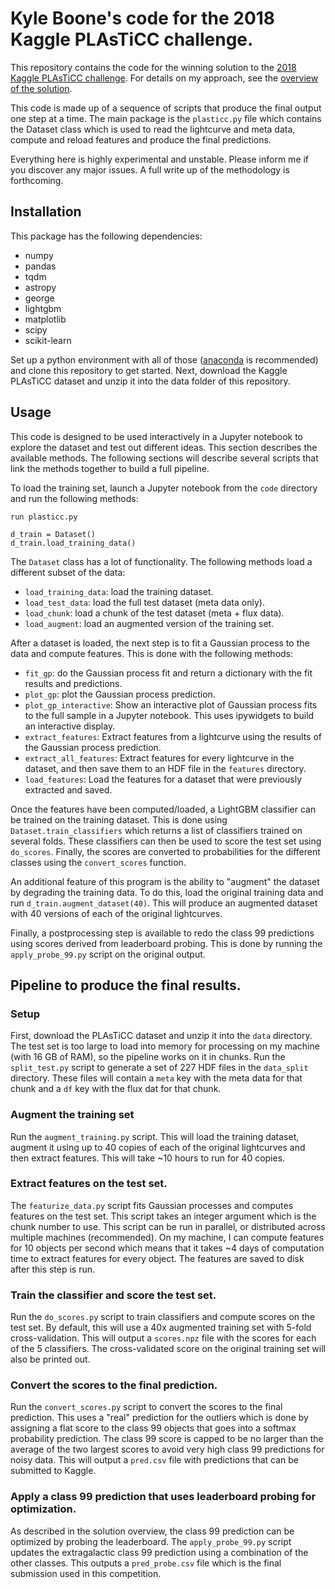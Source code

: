 # Kyle Boone's code for the 2018 Kaggle PLAsTiCC challenge.

This repository contains the code for the winning solution to the [2018 Kaggle
PLAsTiCC challenge](https://www.kaggle.com/c/PLAsTiCC-2018). For details on my
approach, see the [overview of the
solution](https://www.kaggle.com/c/PLAsTiCC-2018/discussion/75033).

This code is made up of a sequence of scripts that produce the final output one
step at a time. The main package is the `plasticc.py` file which contains the
Dataset class which is used to read the lightcurve and meta data, compute and
reload features and produce the final predictions.

Everything here is highly experimental and unstable. Please inform me if you
discover any major issues. A full write up of the methodology is forthcoming.

## Installation

This package has the following dependencies:
- numpy
- pandas
- tqdm
- astropy
- george
- lightgbm
- matplotlib
- scipy
- scikit-learn

Set up a python environment with all of those
([anaconda](https://www.anaconda.com/) is recommended) and clone this
repository to get started. Next, download the Kaggle PLAsTiCC dataset and unzip
it into the data folder of this repository.

## Usage

This code is designed to be used interactively in a Jupyter notebook to explore
the dataset and test out different ideas. This section describes the
available methods. The following sections will describe several scripts that
link the methods together to build a full pipeline.

To load the training set, launch a Jupyter notebook from the `code` directory
and run the following methods:

    run plasticc.py
    
    d_train = Dataset()
    d_train.load_training_data()

The `Dataset` class has a lot of functionality. The following methods load a
different subset of the data:
- `load_training_data`: load the training dataset.
- `load_test_data`: load the full test dataset (meta data only).
- `load_chunk`: load a chunk of the test dataset (meta + flux data).
- `load_augment`: load an augmented version of the training set.

After a dataset is loaded, the next step is to fit a Gaussian process to the
data and compute features. This is done with the following methods:
- `fit_gp`: do the Gaussian process fit and return a dictionary with the fit
  results and predictions.
- `plot_gp`: plot the Gaussian process prediction.
- `plot_gp_interactive`: Show an interactive plot of Gaussian process fits to
  the full sample in a Jupyter notebook. This uses ipywidgets to build an
interactive display.
- `extract_features`: Extract features from a lightcurve using the results of
  the Gaussian process prediction.
- `extract_all_features`: Extract features for every lightcurve in the dataset,
  and then save them to an HDF file in the `features` directory.
- `load_features`: Load the features for a dataset that were previously
  extracted and saved.

Once the features have been computed/loaded, a LightGBM classifier can be
trained on the training dataset. This is done using `Dataset.train_classifiers`
which returns a list of classifiers trained on several folds. These classifiers
can then be used to score the test set using `do_scores`. Finally, the scores
are converted to probabilities for the different classes using the
`convert_scores` function.

An additional feature of this program is the ability to "augment" the dataset
by degrading the training data. To do this, load the original training data and
run `d_train.augment_dataset(40)`. This will produce an augmented dataset with
40 versions of each of the original lightcurves.

Finally, a postprocessing step is available to redo the class 99 predictions
using scores derived from leaderboard probing. This is done by running the
`apply_probe_99.py` script on the original output.

## Pipeline to produce the final results.

### Setup

First, download the PLAsTiCC dataset and unzip it into the `data` directory.
The test set is too large to load into memory for processing on my machine
(with 16 GB of RAM), so the pipeline works on it in chunks. Run the
`split_test.py` script to generate a set of 227 HDF files in the `data_split`
directory. These files will contain a `meta` key with the meta data for that
chunk and a `df` key with the flux dat for that chunk.

### Augment the training set

Run the `augment_training.py` script. This will load the training dataset,
augment it using up to 40 copies of each of the original lightcurves and then
extract features. This will take ~10 hours to run for 40 copies.

### Extract features on the test set.

The `featurize_data.py` script fits Gaussian processes and computes features on
the test set. This script takes an integer argument which is the chunk number
to use. This script can be run in parallel, or distributed across multiple
machines (recommended). On my machine, I can compute features for 10 objects
per second which means that it takes ~4 days of computation time to extract
features for every object. The features are saved to disk after this step is
run.

### Train the classifier and score the test set.

Run the `do_scores.py` script to train classifiers and compute scores on the
test set. By default, this will use a 40x augmented training set with 5-fold
cross-validation. This will output a `scores.npz` file with the scores for each
of the 5 classifiers. The cross-validated score on the original training set
will also be printed out.

### Convert the scores to the final prediction.

Run the `convert_scores.py` script to convert the scores to the final
prediction. This uses a "real" prediction for the outliers which is done by
assigning a flat score to the class 99 objects that goes into a softmax
probability prediction. The class 99 score is capped to be no larger than the
average of the two largest scores to avoid very high class 99 predictions for
noisy data. This will output a `pred.csv` file with predictions that can be
submitted to Kaggle.

### Apply a class 99 prediction that uses leaderboard probing for optimization.

As described in the solution overview, the class 99 prediction can be optimized
by probing the leaderboard. The `apply_probe_99.py` script updates the
extragalactic class 99 prediction using a combination of the other classes.
This outputs a `pred_probe.csv` file which is the final submission used in this
competition.
